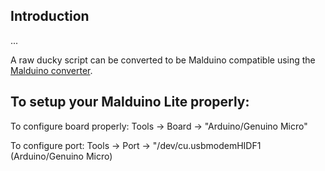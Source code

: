 ## Introduction ##

...

A raw ducky script can be converted to be Malduino compatible using the [Malduino converter](https://malduino.com/converter/).

## To setup your Malduino Lite properly: ##

To configure board properly:
Tools -> Board -> "Arduino/Genuino Micro"

To configure port:
Tools -> Port -> "/dev/cu.usbmodemHIDF1 (Arduino/Genuino Micro)
